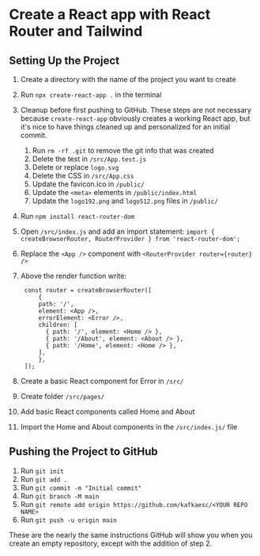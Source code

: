 # Create a React app with React Router and Tailwind

## Setting Up the Project

1. Create a directory with the name of the project you want to create
1. Run `npx create-react-app .` in the terminal
1. Cleanup before first pushing to GitHub. These steps are not necessary because `create-react-app` obviously creates a working React app, but it's nice to have things cleaned up and personalized for an initial commit.
    1. Run `rm -rf .git` to remove the git info that was created
    1. Delete the test in `/src/App.test.js`
    1. Delete or replace `logo.svg`
    1. Delete the CSS in `/src/App.css`
    1. Update the favicon.ico in `/public/`
    1. Update the `<meta>` elements in `/public/index.html`
    1. Update the `logo192.png` and `logo512.png` files in `/public/`
1. Run `npm install react-router-dom`
1. Open `/src/index.js` and add an import statement: `import { createBrowserRouter, RouterProvider } from 'react-router-dom';`
1. Replace the `<App />` component with `<RouterProvider router={router} />`
1. Above the render function write:

        const router = createBrowserRouter([
	        {
            path: '/',
            element: <App />,
            errorElement: <Error />,
            children: [
              { path: '/', element: <Home /> },
              { path: '/About', element: <About /> },
              { path: '/Home', element: <Home /> },
            ],
	        },
        ]);

1. Create a basic React component for Error in `/src/`
1. Create folder `/src/pages/`
1. Add basic React components called Home and About
1. Import the Home and About components in the `/src/index.js/` file

## Pushing the Project to GitHub

1. Run `git init`
1. Run `git add .`
1. Run `git commit -m "Initial commit"`
1. Run `git branch -M main`
1. Run `git remote add origin https://github.com/kafkaesc/<YOUR REPO NAME>`
1. Run `git push -u origin main`

These are the nearly the same instructions GitHub will show you when you create an empty repository, except with the addition of step 2.